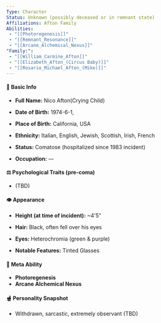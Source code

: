 ```yaml
---
Type: Character
Status: Unknown (possibly deceased or in remnant state)
Affiliations: Afton Family
Abilities: 
 - "[[Photoregenesis]]" 
 - "[[Remnant_Resonance]]"
 - "[[Arcane_Alchemical_Nexus]]"
"Family:": 
 - "[[William_Carmine_Afton]]"
 - "[[Elizabeth_Afton_(Circus Baby)]]"
 - "[[Rosario_Michael_Afton_(Mike)]]"
---
```

#### 📅 Basic Info

- **Full Name:** Nico Afton(Crying Child)
    
- **Date of Birth:** 1974-6-1, 
    
- **Place of Birth:** California, USA
    
- **Ethnicity:** Italian, English, Jewish, Scottish, Irish, French 
    
- **Status:** Comatose (hospitalized since 1983 incident)
    
- **Occupation:** —
    

#### ⚖️ Psychological Traits (pre-coma)

- (TBD)

#### 👁️ Appearance

- **Height (at time of incident):** ~4'5"
    
- **Hair:** Black, often fell over his eyes
    
- **Eyes:** Heterochromia (green & purple)
    
- **Notable Features:** Tinted Glasses 
    

#### 🧬 Meta Ability
- **Photoregenesis**
- **Arcane Alchemical Nexus** 

#### 🫕 Personality Snapshot

-  Withdrawn, sarcastic, extremely observant (TBD)